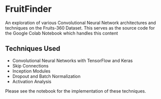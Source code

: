 # FruitFinder
An exploration of various Convolutional Neural Network architectures and techniques on the Fruits-360 Dataset. 
This serves as the source code for the Google Colab Notebook which handles this content
## Techniques Used
* Convolutional Neural Networks with TensorFlow and Keras
* Skip Connections
* Inception Modules
* Dropout and Batch Normalization
* Activation Analysis

Please see the notebook for the implementation of these techniques.
